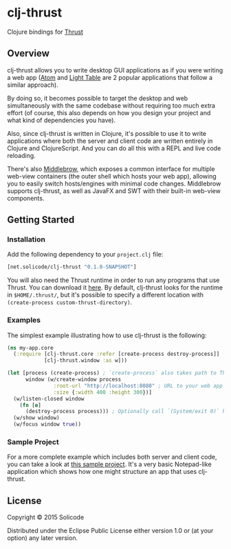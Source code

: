 clj-thrust
==========

Clojure bindings for [Thrust](https://github.com/breach/thrust)

Overview
--------

clj-thrust allows you to write desktop GUI applications as if you were writing a web app ([Atom](https://github.com/atom/atom) and [Light Table](https://github.com/LightTable/LightTable) are 2 popular applications that follow a similar approach).

By doing so, it becomes possible to target the desktop and web simultaneously with the same codebase without requiring too much extra effort (of course, this also depends on how you design your project and what kind of dependencies you have).

Also, since clj-thrust is written in Clojure, it's possible to use it to write applications where both the server and client code are written entirely in Clojure and ClojureScript. And you can do all this with a REPL and live code reloading.

There's also [Middlebrow](https://github.com/solicode/middlebrow), which exposes a common interface for multiple web-view containers (the outer shell which hosts your web app), allowing you to easily switch hosts/engines with minimal code changes. Middlebrow supports clj-thrust, as well as JavaFX and SWT with their built-in web-view components.

Getting Started
---------------

### Installation

Add the following dependency to your `project.clj` file:

```clojure
[net.solicode/clj-thrust "0.1.0-SNAPSHOT"]
```

You will also need the Thrust runtime in order to run any programs that use Thrust. You can download it [here](https://github.com/breach/thrust/releases). By default, clj-thrust looks for the runtime in `$HOME/.thrust/`, but it's possible to specify a different location with `(create-process custom-thrust-directory)`.

### Examples

The simplest example illustrating how to use clj-thrust is the following:

```clojure
(ns my-app.core
  (:require [clj-thrust.core :refer [create-process destroy-process]]
            [clj-thrust.window :as w]))

(let [process (create-process) ; `create-process` also takes path to Thrust directory
      window (w/create-window process
               :root-url "http://localhost:8080" ; URL to your web app
               :size {:width 400 :height 300})]
  (w/listen-closed window
    (fn [e]
      (destroy-process process))) ; Optionally call `(System/exit 0)` here.
  (w/show window)
  (w/focus window true))
```

### Sample Project

For a more complete example which includes both server and client code, you can take a look at [this sample project](https://github.com/solicode/clj-thrust-example-notepad). It's a very basic Notepad-like application which shows how one might structure an app that uses clj-thrust.

License
-------

Copyright © 2015 Solicode

Distributed under the Eclipse Public License either version 1.0 or (at your option) any later version.
